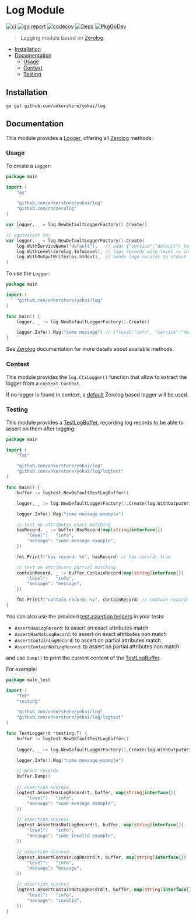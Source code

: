 # Log Module

[![ci](https://github.com/ankorstore/yokai/actions/workflows/log-ci.yml/badge.svg)](https://github.com/ankorstore/yokai/actions/workflows/log-ci.yml)
[![go report](https://goreportcard.com/badge/github.com/ankorstore/yokai/log)](https://goreportcard.com/report/github.com/ankorstore/yokai/log)
[![codecov](https://codecov.io/gh/ankorstore/yokai/graph/badge.svg?token=ghUBlFsjhR&flag=log)](https://app.codecov.io/gh/ankorstore/yokai/tree/main/log)
[![Deps](https://img.shields.io/badge/osi-deps-blue)](https://deps.dev/go/github.com%2Fankorstore%2Fyokai%2Flog)
[![PkgGoDev](https://pkg.go.dev/badge/github.com/ankorstore/yokai/log)](https://pkg.go.dev/github.com/ankorstore/yokai/log)

> Logging module based on [Zerolog](https://github.com/rs/zerolog).

<!-- TOC -->
* [Installation](#installation)
* [Documentation](#documentation)
  * [Usage](#usage)
  * [Context](#context)
  * [Testing](#testing)
<!-- TOC -->

## Installation

```shell
go get github.com/ankorstore/yokai/log
```

## Documentation

This module provides a [Logger](logger.go), offering all [Zerolog](https://github.com/rs/zerolog) methods.

### Usage

To create a `Logger`:

```go
package main

import (
	"os"

	"github.com/ankorstore/yokai/log"
	"github.com/rs/zerolog"
)

var logger, _ = log.NewDefaultLoggerFactory().Create()

// equivalent to:
var logger, _ = log.NewDefaultLoggerFactory().Create(
	log.WithServiceName("default"),   // adds {"service":"default"} to log records
	log.WithLevel(zerolog.InfoLevel), // logs records with level >= info
	log.WithOutputWriter(os.Stdout),  // sends logs records to stdout
)
```

To use the `Logger`:

```go
package main

import (
	"github.com/ankorstore/yokai/log"
)

func main() {
	logger, _ := log.NewDefaultLoggerFactory().Create()

	logger.Info().Msg("some message") // {"level:"info", "service":"default", "message":"some message"}
}
```

See [Zerolog](https://github.com/rs/zerolog) documentation for more details about available methods.

### Context

This module provides the `log.CtxLogger()` function that allow to extract the logger from a `context.Context`.

If no logger is found in context, a [default](https://github.com/rs/zerolog/blob/master/ctx.go) Zerolog based logger will be used.

### Testing

This module provides a [TestLogBuffer](logtest/buffer.go), recording log records to be able to assert on them after logging:

```go
package main

import (
	"fmt"

	"github.com/ankorstore/yokai/log"
	"github.com/ankorstore/yokai/log/logtest"
)

func main() {
	buffer := logtest.NewDefaultTestLogBuffer()

	logger, _ := log.NewDefaultLoggerFactory().Create(log.WithOutputWriter(buffer))

	logger.Info().Msg("some message example")

	// test on attributes exact matching
	hasRecord, _ := buffer.HasRecord(map[string]interface{}{
		"level":   "info",
		"message": "some message example",
	})

	fmt.Printf("has record: %v", hasRecord) // has record: true

	// test on attributes partial matching
	containRecord, _ := buffer.ContainRecord(map[string]interface{}{
		"level":   "info",
		"message": "message",
	})

	fmt.Printf("contain record: %v", containRecord) // contain record: true
}
```

You can also use the provided [test assertion helpers](logtest/assert.go) in your tests:
- `AssertHasLogRecord`: to assert on exact attributes match
- `AssertHasNotLogRecord`: to assert on exact attributes non match
- `AssertContainLogRecord`: to assert on partial attributes match
- `AssertContainNotLogRecord`: to assert on partial attributes non match

and use `Dump()` to print the current content of the [TestLogBuffer](logtest/buffer.go).

For example:

```go
package main_test

import (
	"fmt"
	"testing"

	"github.com/ankorstore/yokai/log"
	"github.com/ankorstore/yokai/log/logtest"
)

func TestLogger(t *testing.T) {
	buffer := logtest.NewDefaultTestLogBuffer()
	
	logger, _ := log.NewDefaultLoggerFactory().Create(log.WithOutputWriter(buffer))

	logger.Info().Msg("some message example")

	// print records
	buffer.Dump()
	
	// assertion success
	logtest.AssertHasLogRecord(t, buffer, map[string]interface{}{
		"level":   "info",
		"message": "some message example",
	})

	// assertion success
	logtest.AssertHasNotLogRecord(t, buffer, map[string]interface{}{
		"level":   "info",
		"message": "some invalid example",
	})

	// assertion success
	logtest.AssertContainLogRecord(t, buffer, map[string]interface{}{
		"level":   "info",
		"message": "message",
	})

	// assertion success
	logtest.AssertContainNotLogRecord(t, buffer, map[string]interface{}{
		"level":   "info",
		"message": "invalid",
	})
}
```
